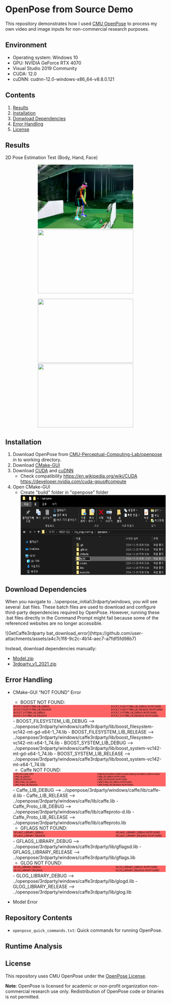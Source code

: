 # OpenPose from Source Demo

This repository demonstrates how I used [CMU OpenPose](https://github.com/CMU-Perceptual-Computing-Lab/openpose) to process my own video and image inputs for non-commercial research purposes.

## Environment 
- Operating system: Windows 10 
- GPU: NVIDIA GeForce RTX 4070
- Visual Studio 2019 Community
- CUDA: 12.0 
- cuDNN: cudnn-12.0-windows-x86_64-v8.8.0.121 

## Contents

1. [Results](#results)
2. [Installation](#installation)
3. [Donwload Dependencies](#Download-Dependencies)
4. [Error Handling](#Error-Handling)
5. [License](#license)

## Results
2D Pose Estimation Test (Body, Hand, Face)
<p align="center">
  <img src="https://github.com/ggamangpro101/openpose-source-demo/blob/master/gif/jm_golf_11.gif" width="300" height="200" />
  <img src="https://github.com/ggamangpro101/openpose-source-demo/blob/master/gif/hand_005.gif" width="300" height="200" />
</p>
<p align="center">
  <img src="https://github.com/ggamangpro101/openpose-source-demo/blob/master/gif/movie_theater_face.gif" width="300" height="200" />
  <img src="https://github.com/ggamangpro101/openpose-source-demo/blob/master/gif/hand_006.gif" width="300" height="200" />
</p>

## Installation
1. Download OpenPose from [CMU-Perceptual-Computing-Lab/openpose](https://github.com/CMU-Perceptual-Computing-Lab/openpose) in to working directory.
2. Download [CMake-GUI](https://cmake.org/download/)
3. Download [CUDA](https://developer.nvidia.com/cuda-toolkit-archive) and [cuDNN](https://developer.nvidia.com/rdp/cudnn-archive)
   - Check compatibility
     https://en.wikipedia.org/wiki/CUDA
     https://developer.nvidia.com/cuda-gpus#compute
4. Open CMake-GUI
   - Create "build" folder in "openpose" folder
     <br>
     <img src="https://github.com/ggamangpro101/openpose-source-demo/blob/master/installation/create_build_folder_zoom.png" width="600" height="250" />


## Download Dependencies
When you navigate to ..\openpose_initial\3rdparty\windows, you will see several .bat files. These batch files are used to download and configure third-party dependencies required by OpenPose. However, running these .bat files directly in the Command Prompt might fail because some of the referenced websites are no longer accessible.
<p>
![GetCaffe3rdparty bat_download_error](https://github.com/user-attachments/assets/a4c7c1f8-9c2c-4b14-aec7-a7fdf5fd98b7)
</p>

Instead, download dependencies manually:
- [Model.zip](https://drive.google.com/file/d/1QCSxJZpnWvM00hx49CJ2zky7PWGzpcEh/edit)
- [3rdparty_v1_2021.zip](https://drive.google.com/file/d/1WvftDLLEwAxeO2A-n12g5IFtfLbMY9mG/edit)

## Error Handling
- CMake-GUI “NOT FOUND” Error
  
  - BOOST NOT FOUND:
  <img src=https://github.com/ggamangpro101/openpose-source-demo/blob/master/error/BOOST_NOTFOUND.png />
    - BOOST_FILESYSTEM_LIB_DEBUG -->
    ../openpose/3rdparty/windows/caffe3rdparty/lib/boost_filesystem-vc142-mt-gd-x64-1_74.lib
    - BOOST_FILESYSTEM_LIB_RELEASE --> 
    ../openpose/3rdparty/windows/caffe3rdparty/lib/boost_filesystem-vc142-mt-x64-1_74.lib
    - BOOST_SYSTEM_LIB_DEBUG -->
    ../openpose/3rdparty/windows/caffe3rdparty/lib/boost_system-vc142-mt-gd-x64-1_74.lib
    - BOOST_SYSTEM_LIB_RELEASE -->
    ../openpose/3rdparty/windows/caffe3rdparty/lib/boost_system-vc142-mt-x64-1_74.lib

  - Caffe NOT FOUND:
  <img src=https://github.com/ggamangpro101/openpose-source-demo/blob/master/error/Caffe_NOTFOUND.png />
    - Caffe_LIB_DEBUG --> 
    ../openpose/3rdparty/windows/caffe/lib/caffe-d.lib
    - Caffe_LIB_RELEASE --> 
    ../openpose/3rdparty/windows/caffe/lib/caffe.lib
    - Caffe_Proto_LIB_DEBUG --> 
    ../openpose/3rdparty/windows/caffe/lib/caffeproto-d.lib
    - Caffe_Proto_LIB_RELEASE --> 
    ../openpose/3rdparty/windows/caffe/lib/caffeproto.lib

  - GFLAGS NOT FOUND:
  <img src=https://github.com/ggamangpro101/openpose-source-demo/blob/master/error/GFLAGS_NOTFOUND.png />
    - GFLAGS_LIBRARY_DEBUG -->
    ../openpose/3rdparty/windows/caffe3rdparty/lib/gflagsd.lib
    - GFLAGS_LIBRARY_RELEASE -->
    ../openpose/3rdparty/windows/caffe3rdparty/lib/gflags.lib 

  - GLOG NOT FOUND:
  <img src=https://github.com/ggamangpro101/openpose-source-demo/blob/master/error/GLOG_NOTFOUND.png />
    - GLOG_LIBRARY_DEBUG -->
    ../openpose/3rdparty/windows/caffe3rdparty/lib/glogd.lib
    - GLOG_LIBRARY_RELEASE -->
    ../openpose/3rdparty/windows/caffe3rdparty/lib/glog.lib

- Model Error

## Repository Contents
- `openpose_quick_commands.txt`: Quick commands for running OpenPose.


## Runtime Analysis


## License
This repository uses CMU OpenPose under the [OpenPose License](https://github.com/CMU-Perceptual-Computing-Lab/openpose/blob/master/LICENSE).

**Note**: OpenPose is licensed for academic or non-profit organization non-commercial research use only. Redistribution of OpenPose code or binaries is not permitted.
